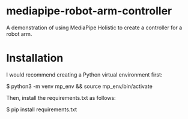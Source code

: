# mediapipe-robot-arm-controller
A demonstration of using MediaPipe Holistic to create a controller for a robot arm. 

# Installation

I would recommend creating a Python virtual environment first:

$ python3 -m venv mp_env && source mp_env/bin/activate

Then, install the requirements.txt as follows:

$ pip install requirements.txt


